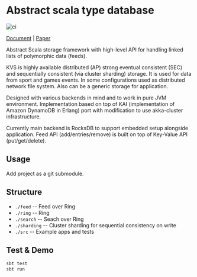 # Abstract scala type database

![ci](https://github.com/zero-deps/kvs/workflows/ci/badge.svg)

[Document](kvs.pdf) | [Paper](https://www.allthingsdistributed.com/files/amazon-dynamo-sosp2007.pdf)

Abstract Scala storage framework with high-level API for handling linked lists of polymorphic data (feeds).

KVS is highly available distributed (AP) strong eventual consistent (SEC) and sequentially consistent (via cluster sharding) storage. It is used for data from sport and games events. In some configurations used as distributed network file system. Also can be a generic storage for application.

Designed with various backends in mind and to work in pure JVM environment. Implementation based on top of KAI (implementation of Amazon DynamoDB in Erlang) port with modification to use akka-cluster infrastructure.

Currently main backend is RocksDB to support embedded setup alongside application. Feed API (add/entries/remove) is built on top of Key-Value API (put/get/delete).

## Usage

Add project as a git submodule.

## Structure

* `./feed` -- Feed over Ring
* `./ring` -- Ring
* `./search` -- Seach over Ring
* `./sharding` -- Cluster sharding for sequential consistency on write
* `./src` -- Example apps and tests

## Test & Demo

```bash
sbt test
sbt run
```
